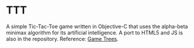 TTT
===

A simple Tic-Tac-Toe game written in Objective-C that uses the alpha-beta minimax algorithm for its artificial intelligence. A port to HTML5 and JS is also in the repository. Reference: [Game Trees](http://www.ocf.berkeley.edu/~yosenl/extras/alphabeta/alphabeta.html).
